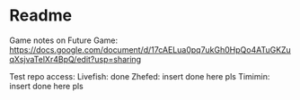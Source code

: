 # Readme

Game notes on Future Game: https://docs.google.com/document/d/17cAELua0pq7ukGh0HpQo4ATuGKZuqXsjvaTelXr4BpQ/edit?usp=sharing

Test repo access:
Livefish: done
Zhefed: insert done here pls
Timimin: insert done here pls

